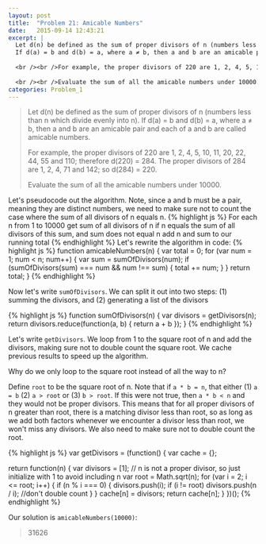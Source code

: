 ```yaml
---
layout: post
title:  "Problem 21: Amicable Numbers"
date:   2015-09-14 12:43:21
excerpt: |
  Let d(n) be defined as the sum of proper divisors of n (numbers less than n which divide evenly into n).
  If d(a) = b and d(b) = a, where a ≠ b, then a and b are an amicable pair and each of a and b are called amicable numbers.
  
  <br /><br />For example, the proper divisors of 220 are 1, 2, 4, 5, 10, 11, 20, 22, 44, 55 and 110; therefore d(220) = 284. The proper divisors of 284 are 1, 2, 4, 71 and 142; so d(284) = 220.
  
  <br /><br />Evaluate the sum of all the amicable numbers under 10000.
categories: Problem_1
---
```


> Let d(n) be defined as the sum of proper divisors of n (numbers less than n which divide evenly into n).
> If d(a) = b and d(b) = a, where a ≠ b, then a and b are an amicable pair and each of a and b are called amicable numbers.
> 
> For example, the proper divisors of 220 are 1, 2, 4, 5, 10, 11, 20, 22, 44, 55 and 110; therefore d(220) = 284. The proper divisors of 284 are 1, 2, 4, 71 and 142; so d(284) = 220.
> 
> Evaluate the sum of all the amicable numbers under 10000.

Let's pseudocode out the algorithm.
Note, since a and b must be a pair, meaning they are distinct numbers, we need to make sure not to count the case where the sum of all divisors of n equals n.
{% highlight js %}
For each n from 1 to 10000
  get sum of all divisors of n
  if n equals the sum of all divisors of this sum, and sum does not equal n
    add n and sum to our running total
{% endhighlight %}
Let's rewrite the algorithm in code:
{% highlight js %}
function amicableNumbers(n) {
  var total = 0;
  for (var num = 1; num < n; num++) {
    var sum = sumOfDivisors(num);
    if (sumOfDivisors(sum) === num && num !== sum) { 
      total += num;
    }
  }
  return total;
}
{% endhighlight %}

Now let's write `sumOfDivisors`. We can split it out into two steps: (1) summing the divisors, and (2) generating a list of the divisors

{% highlight js %}
function sumOfDivisors(n) {
  var divisors = getDivisors(n);
  return divisors.reduce(function(a, b) { return a + b });
}
{% endhighlight %}

Let's write `getDivisors`. We loop from 1 to the square root of n and add the divisors, making sure not to double count the square root.
We cache previous results to speed up the algorithm. 

Why do we only loop to the square root instead of all the way to n?

Define `root` to be the square root of n. Note that if `a * b = n`, that either (1) `a = b` (2) `a > root` or (3) `b > root`. If this were not true, then `a * b < n` and they would not be proper divisors. This means that for all proper divisors of n greater than root, there is a matching divisor less than root, so as long as we add both factors whenever we encounter a divisor less than root, we won't miss any divisors. We also need to make sure not to double count the root.

{% highlight js %}
var getDivisors = (function() {
  var cache = {};

  return function(n) {
    var divisors = [1]; // n is not a proper divisor, so just initialize with 1 to avoid including n
    var root = Math.sqrt(n);
    for (var i = 2; i <= root; i++) {
      if (n % i === 0) {
        divisors.push(i);
        if (i != root) divisors.push(n / i); //don't double count
      }
    }
    cache[n] = divisors;
    return cache[n];
  }
})();
{% endhighlight %}

Our solution is `amicableNumbers(10000)`:

> 31626 

